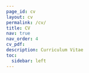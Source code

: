 ```yaml
---
page_id: cv
layout: cv
permalink: /cv/
title: CV
nav: true
nav_order: 4
cv_pdf: 
description: Curriculum Vitae
toc:
  sidebar: left
---
```

